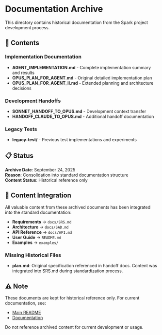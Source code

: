 # Documentation Archive

This directory contains historical documentation from the Spark project development process.

## 📁 Contents

### Implementation Documentation
- **AGENT_IMPLEMENTATION.md** - Complete implementation summary and results
- **OPUS_PLAN_FOR_AGENT.md** - Original detailed implementation plan  
- **OPUS_PLAN_FOR_AGENT_II.md** - Extended planning and architecture decisions

### Development Handoffs
- **SONNET_HANDOFF_TO_OPUS.md** - Development context transfer
- **HANDOFF_CLAUDE_TO_OPUS.md** - Additional handoff documentation

### Legacy Tests
- **legacy-test/** - Previous test implementations and experiments

## 📋 Status

**Archive Date**: September 24, 2025  
**Reason**: Consolidation into standard documentation structure  
**Content Status**: Historical reference only

## 🔄 Content Integration

All valuable content from these archived documents has been integrated into the standard documentation:

- **Requirements** → `docs/SRS.md`
- **Architecture** → `docs/SAD.md`  
- **API Reference** → `docs/API.md`
- **User Guide** → `README.md`
- **Examples** → `examples/`

### Missing Historical Files

- **plan.md**: Original specification referenced in handoff docs. Content was integrated into SRS.md during standardization process.

## ⚠️ Note

These documents are kept for historical reference only. For current documentation, see:
- [Main README](../../README.md)
- [Documentation](../../README.md#-documentation)

Do not reference archived content for current development or usage.
